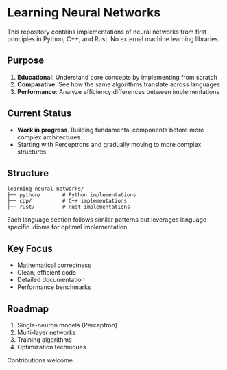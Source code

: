 # Learning Neural Networks

This repository contains implementations of neural networks from first principles in Python, C++, and Rust. No external machine learning libraries.

## Purpose

1. **Educational**: Understand core concepts by implementing from scratch
2. **Comparative**: See how the same algorithms translate across languages
3. **Performance**: Analyze efficiency differences between implementations

## Current Status

- **Work in progress**. Building fundamental components before more complex architectures.
- Starting with Perceptrons and gradually moving to more complex structures.

## Structure

```
learning-neural-networks/
├── python/       # Python implementations
├── cpp/          # C++ implementations
├── rust/         # Rust implementations
```

Each language section follows similar patterns but leverages language-specific idioms for optimal implementation.

## Key Focus

- Mathematical correctness
- Clean, efficient code
- Detailed documentation
- Performance benchmarks

## Roadmap

1. Single-neuron models (Perceptron)
2. Multi-layer networks
3. Training algorithms
4. Optimization techniques

Contributions welcome.
